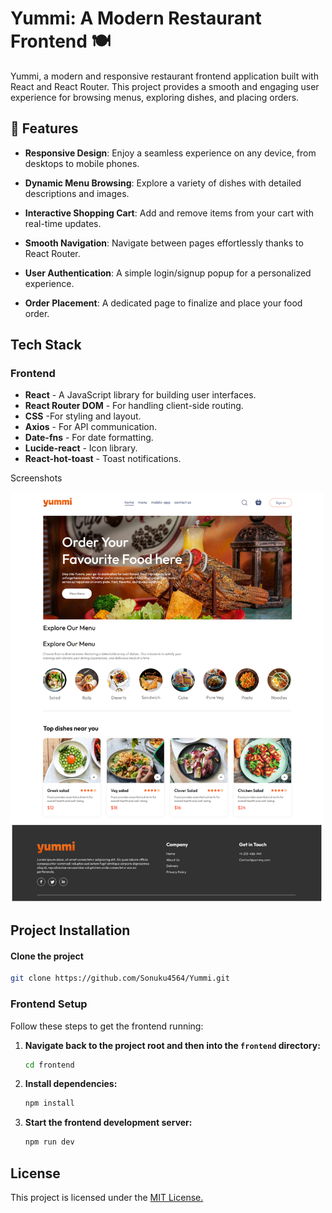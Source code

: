 # Yummi: A Modern Restaurant Frontend 🍽️

 Yummi, a modern and responsive restaurant frontend application built with React and React Router. This project provides a smooth and engaging user experience for browsing menus, exploring dishes, and placing orders.
## 🚀 Features

- **Responsive Design**: Enjoy a seamless experience on any device, from desktops to mobile phones.

- **Dynamic Menu Browsing**: Explore a variety of dishes with detailed descriptions and images.

- **Interactive Shopping Cart**: Add and remove items from your cart with real-time updates.

- **Smooth Navigation**: Navigate between pages effortlessly thanks to React Router.

- **User Authentication**: A simple login/signup popup for a personalized experience.

- **Order Placement**: A dedicated page to finalize and place your food order.
## Tech Stack

### Frontend
- **React** - A JavaScript library for building user interfaces.
- **React Router DOM** - For handling client-side routing.
- **CSS** -For styling and layout.
- **Axios** - For API communication.
- **Date-fns**  - For date formatting.
- **Lucide-react** - Icon library.
- **React-hot-toast** - Toast notifications.



Screenshots
<div>
<a href="./frontend/public/Home-screen.jpg">
<img src="./frontend/public/Home-screen.jpg" alt="Home Dashboard" width="500">
</a>
</div>

## Project Installation

#### Clone the project

```bash
git clone https://github.com/Sonuku4564/Yummi.git

```

### Frontend Setup

Follow these steps to get the frontend running:

1.  **Navigate back to the project root and then into the `frontend` directory:**
    ```bash
    cd frontend
    ```

2.  **Install dependencies:**
    ```bash
    npm install
    ```

3.  **Start the frontend development server:**
    ```bash
    npm run dev
    ```

## License

This project is licensed under the [ MIT License.](https://choosealicense.com/licenses/mit/)

